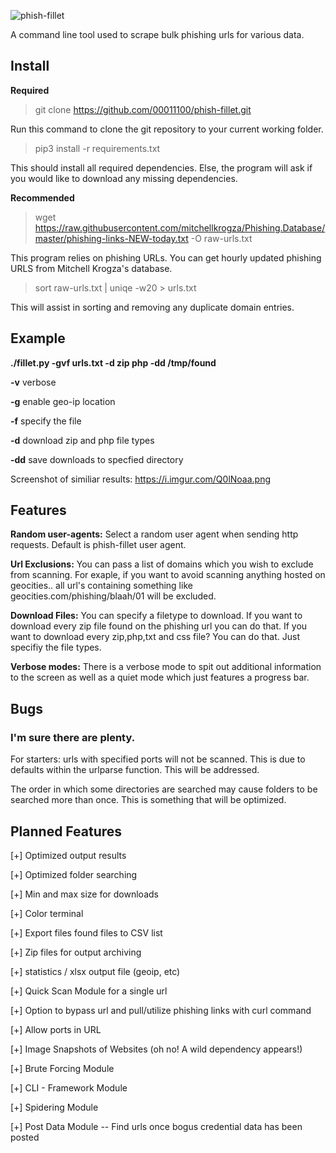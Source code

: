 ![phish-fillet](https://i.imgur.com/AdgnlQw.png)

A command line tool used to scrape bulk phishing urls for various data.

## Install

**Required**
> git clone https://github.com/00011100/phish-fillet.git

Run this command to clone the git repository to your current working folder.

>pip3 install -r requirements.txt

This should install all required dependencies. Else, the program will ask if you would like to download any missing dependencies.



**Recommended**
>wget https://raw.githubusercontent.com/mitchellkrogza/Phishing.Database/master/phishing-links-NEW-today.txt -O raw-urls.txt

This program relies on phishing URLs. You can get hourly updated phishing URLS from Mitchell Krogza's database.

>sort raw-urls.txt | uniqe -w20 > urls.txt

This will assist in sorting and removing any duplicate domain entries.  

## Example

**./fillet.py -gvf urls.txt -d zip php -dd /tmp/found**

**-v** verbose

**-g** enable geo-ip location

**-f** specify the file

**-d** download zip and php file types

**-dd** save downloads to specfied directory

Screenshot of similiar results: https://i.imgur.com/Q0lNoaa.png

## Features

**Random user-agents:** Select a random user agent when sending http requests. Default is phish-fillet user agent.

**Url Exclusions:**    You can pass a list of domains which you wish to exclude from scanning. For exaple, if you want to avoid
                   scanning anything hosted on geocities.. all url's containing something like geocities.com/phishing/blaah/01
                   will be excluded.
                   
**Download Files:**    You can specify a filetype to download. If you want to download every zip file found on the phishing url
                   you can do that. If you want to download every zip,php,txt and css file? You can do that. Just specifiy the 
                   file types.
                   
**Verbose modes:**     There is a verbose mode to spit out additional information to the screen as well as a quiet mode which just 
                   features a progress bar.
                   
## Bugs
### I'm sure there are plenty. 

For starters: urls with specified ports will not be scanned. This is due to defaults within the urlparse function. 
This will be addressed.

The order in which some directories are searched may cause folders to be searched more than once. 
This is something that will be optimized.


## Planned Features

[+] Optimized output results

[+] Optimized folder searching

[+] Min and max size for downloads

[+] Color terminal

[+] Export files found files to CSV list

[+] Zip files for output archiving

[+] statistics / xlsx output file (geoip, etc)

[+] Quick Scan Module for a single url

[+] Option to bypass url and pull/utilize phishing links with curl command

[+] Allow ports in URL

[+] Image Snapshots of Websites (oh no! A wild dependency appears!)

[+] Brute Forcing Module

[+] CLI - Framework Module

[+] Spidering Module

[+] Post Data Module
    -- Find urls once bogus credential data has been posted
